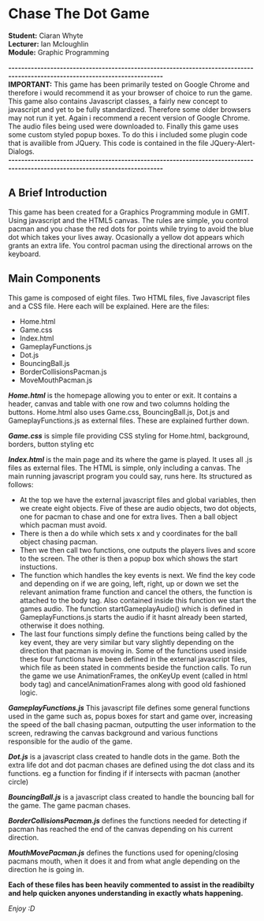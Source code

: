# Chase The Dot Game

**Student:** Ciaran Whyte </br>
**Lecturer:** Ian Mcloughlin </br>
**Module:** Graphic Programming </br>

**----------------------------------------------------------------------------------------------------------------------------**<br/>
**IMPORTANT:** This game has been primarily tested on Google Chrome and therefore i would recommend it as your browser of choice to run the game. This game also contains Javascript classes, a fairly new concept to javascript and yet to be fully standardized. Therefore some older browsers may not run it yet. Again i recommend a recent version of Google Chrome. The audio files being used were downloaded to. Finally this game uses some custom styled popup boxes. To do this i included some plugin code that is availible from JQuery. This code is contained in the file JQuery-Alert-Dialogs.</br>
**----------------------------------------------------------------------------------------------------------------------------**

## A Brief Introduction

This game has been created for a Graphics Programming module in GMIT. Using javascript and the HTML5 canvas. The rules are simple,
you control pacman and you chase the red dots for points while trying to avoid the blue dot which takes your lives away. Ocasionally
a yellow dot appears which grants an extra life. You control pacman using the directional arrows on the keyboard.

## Main Components

This game is composed of eight files. Two HTML files, five Javascript files and a CSS file. Here each will be explained. Here are the files:

* Home.html
* Game.css
* Index.html
* GameplayFunctions.js
* Dot.js
* BouncingBall.js
* BorderCollisionsPacman.js
* MoveMouthPacman.js

_**Home.html**_ is the homepage allowing you to enter or exit. It contains a header, canvas and table with one row and two columns holding the buttons. Home.html also uses Game.css, BouncingBall.js, Dot.js and GameplayFunctions.js as external files. These are explained further down.

_**Game.css**_ is simple file providing CSS styling for Home.html, background, borders, button styling etc

_**Index.html**_ is the main page and its where the game is played. It uses all .js files as external files. The HTML is simple, only including a canvas. The main running javascript program you could say, runs here. Its structured as follows: </br>
* At the top we have the external javascript files and global variables, then we create eight objects. Five of these are audio objects, two dot objects, one for pacman to chase and one for extra lives. Then a ball object which pacman must avoid.
* There is then a do while which sets x and y coordinates for the ball object chasing pacman.
* Then we then call two functions, one outputs the players lives and score to the screen. The other is then a popup box which shows the start instuctions.
* The function which handles the key events is next. We find the key code and depending on if we are going, left, right, up or down we set the relevant animation frame function and cancel the others, the function is attached to the body tag. Also contained inside this function we start the games audio. The function startGameplayAudio() which is defined in GameplayFunctions.js starts the audio if it hasnt already been started, otherwise it does nothing.
* The last four functions simply define the functions being called by the key event, they are very similar but vary slightly depending on the direction that pacman is moving in. Some of the functions used inside these four functions have been defined in the external javascript files, which file as been stated in comments beside the function calls. To run the game we use AnimationFrames, the onKeyUp event (called in html body tag) and cancelAnimationFrames along with good old fashioned logic.

_**GameplayFunctions.js**_ This javascript file defines some general functions used in the game such as, popus boxes for start and game over, increasing the speed of the ball chasing pacman, outputting the user information to the screen, redrawing the canvas background and various functions responsible for the audio of the game.

_**Dot.js**_ is a javascript class created to handle dots in the game. Both the extra life dot and dot pacman chases are defined using the dot class and its functions. eg a function for finding if if intersects with pacman (another circle)

_**BouncingBall.js**_ is a javascript class created to handle the bouncing ball for the game. The game pacman chases.

_**BorderCollisionsPacman.js**_ defines the functions needed for detecting if pacman has reached the end of the canvas depending on his current direction.

_**MouthMovePacman.js**_ defines the functions used for opening/closing pacmans mouth, when it does it and from what angle depending on the direction he is going in.

**Each of these files has been heavily commented to assist in the readibilty and help quicken anyones understanding in exactly whats happening.**

_Enjoy :D_
